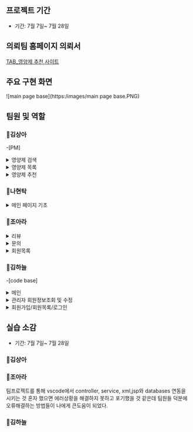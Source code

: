 ## 프로젝트 기간

- 기간: 7월 7일~ 7월 28일

## 의뢰팀 홈페이지 의뢰서

[TAB_영양제 추천 사이트](http://192.168.0.70:8080/)


## 주요 구현 화면
![main page base](https:/images/main page base.PNG)

## 팀원 및 역할

### 💊김상아 
-[PM]

<details>
<summary>영양제 검색</summary>
  
❗ [SearchController.java](https://github.com/SSSanga/project_nutrients/blob/main/src/main/java/com/project/project_nutrients/controller/SearchController.java)

❗ [SearchService.java](https://github.com/SSSanga/project_nutrients/blob/main/src/main/java/com/project/project_nutrients/service/SearchService.java)
</details>

<details>
<summary>영양제 목록</summary>
  
❗ [ListController.java](https://github.com/SSSanga/project_nutrients/blob/main/src/main/java/com/project/project_nutrients/controller/ListController.java)

❗ [ListService.java](https://github.com/SSSanga/project_nutrients/blob/main/src/main/java/com/project/project_nutrients/service/ListService.java)

❗ [supplementMapper.xml](https://github.com/SSSanga/project_nutrients/blob/main/src/main/resources/sqlmapper/mysql/supplementMapper.xml)
</details>

<details>
<summary>영양제 추천</summary>
  
❗ [RecommendationController.java](https://github.com/SSSanga/project_nutrients/blob/main/src/main/java/com/project/project_nutrients/controller/RecommendationController.java)

❗ [RecommService.java](https://github.com/SSSanga/project_nutrients/blob/main/src/main/java/com/project/project_nutrients/service/RecommService.java) 
</details> 

### 💊나현탁
<details>
<summary>메인 페이지 기초</summary>
  
❗ [mainpage.jsp](https://github.com/SSSanga/project_nutrients/blob/main/src/main/webapp/WEB-INF/views/mainpage.jsp)

❗ [main.css](https://github.com/SSSanga/project_nutrients/tree/main/src/main/resources/static/css)

❗ [signup.css](https://github.com/SSSanga/project_nutrients/blob/main/src/main/resources/static/css/signup.css) 
</details> 

### 💊조아라
<details>
<summary>리뷰</summary>
  
❗ [ReviewsController.java](https://github.com/SSSanga/project_nutrients/blob/main/src/main/java/com/project/project_nutrients/controller/ReviewsController.java)

❗ [ReviewsService.java](https://github.com/SSSanga/project_nutrients/blob/main/src/main/java/com/project/project_nutrients/service/ReviewsService.java)

❗ [ReviewMapper.xml](https://github.com/SSSanga/project_nutrients/blob/main/src/main/resources/sqlmapper/mysql/ReviewMapper.xml)
</details>

<details>
<summary>문의</summary>
  
❗ [ContactsController.java](https://github.com/SSSanga/project_nutrients/blob/main/src/main/java/com/project/project_nutrients/controller/ContactsController.java)  

❗ [ContactsService.java](https://github.com/SSSanga/project_nutrients/blob/main/src/main/java/com/project/project_nutrients/service/ContactsService.java)

❗ [contactsMapper.xml](https://github.com/SSSanga/project_nutrients/blob/main/src/main/resources/sqlmapper/mysql/contactsMapper.xml)
</details>

<details>
<summary>회원목록</summary>
  
❗ [memberslist.jsp](https://github.com/SSSanga/project_nutrients/blob/main/src/main/webapp/WEB-INF/views/project/members/memberslist.jsp)
</details>

### 💊김하늘
-[code base]

<details>
<summary>메인</summary>
  
❗ [MainController.java](https://github.com/SSSanga/project_nutrients/blob/main/src/main/java/com/project/project_nutrients/controller/MainController.java)

❗ [MainService.java](https://github.com/SSSanga/project_nutrients/blob/main/src/main/java/com/project/project_nutrients/service/MainService.java)

❗ [exampleMapper.xml](https://github.com/SSSanga/project_nutrients/blob/main/src/main/resources/sqlmapper/mysql/exampleMapper.xml)
</details>


<details>
<summary>관리자 회원정보조회 및 수정</summary>
  
❗ [PrincipalUserService.java](https://github.com/SSSanga/project_nutrients/blob/main/src/main/java/com/project/project_nutrients/security/PrincipalUserService.java)  

❗ [PrincipalUser.java](https://github.com/SSSanga/project_nutrients/blob/main/src/main/java/com/project/project_nutrients/security/PrincipalUser.java)  

❗ [AuthsService.java](https://github.com/SSSanga/project_nutrients/blob/main/src/main/java/com/project/project_nutrients/service/AuthsService.java)

❗ [AuthsMapper.xml](https://github.com/SSSanga/project_nutrients/blob/main/src/main/resources/sqlmapper/mysql/AuthsMapper.xml)
</details>


<details>
<summary>회원가입/회원목록/로그인</summary>
  
❗ [MembersController.java](https://github.com/SSSanga/project_nutrients/blob/main/src/main/java/com/project/project_nutrients/controller/MembersController.java)

❗ [MembersService.java](https://github.com/SSSanga/project_nutrients/blob/main/src/main/java/com/project/project_nutrients/service/MembersService.java)

❗ [membersMapper.xml](https://github.com/SSSanga/project_nutrients/blob/main/src/main/resources/sqlmapper/mysql/membersMapper.xml)
</details>

## 실습 소감

- 기간: 7월 7일~ 7월 28일

### 💊김상아 
### 💊조아라
팀프로젝트를 통해 vscode에서 controller, service, xml,jsp와 databases 연동을 시키는 것 혼자 했으면 에러상황을 해결하지 못하고 포기했을 것 같은데 팀원들 덕분에 오류해결하는 방법들이 나에게 큰도움이 되었다.

### 💊김하늘


